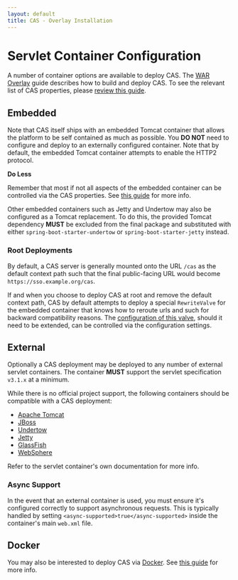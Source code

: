 ```yaml
---
layout: default
title: CAS - Overlay Installation
---
```


# Servlet Container Configuration

A number of container options are available to deploy CAS. The [WAR Overlay](Maven-Overlay-Installation.html) guide
describes how to build and deploy CAS.
To see the relevant list of CAS properties, please [review this guide](Configuration-Properties.html).

## Embedded

Note that CAS itself ships with an embedded Tomcat container that allows the platform to be self contained as much as possible. You **DO
NOT** need to configure and deploy to an externally configured container. Note that by default, the embedded Tomcat container attempts
to enable the HTTP2 protocol.

<div class="alert alert-info"><strong>Do Less</strong><p>
Remember that most if not all aspects of the embedded container can be controlled via the CAS properties.
See <a href="Configuration-Properties.html#embedded-tomcat">this guide</a> for more info.</p></div>

Other embedded containers such as Jetty and Undertow may also be configured as a Tomcat replacement. To do this, the provided
Tomcat dependency **MUST** be excluded from the final package and substituted with either
`spring-boot-starter-undertow` or `spring-boot-starter-jetty` instead.

### Root Deployments

By default, a CAS server is generally mounted onto the URL `/cas` as the default context path such that the final public-facing URL
would become `https://sso.example.org/cas`.

If and when you choose to deploy CAS at root and remove the default context path, CAS by default attempts to deploy a special
`RewriteValve` for the embedded container that knows how to reroute urls and such for backward compatibility reasons.
The [configuration of this valve](https://tomcat.apache.org/tomcat-8.0-doc/rewrite.html),
should it need to be extended, can be controlled via the configuration settings.

## External

Optionally a CAS deployment may be deployed to any number of external servlet containers. The container **MUST** support
the servlet specification `v3.1.x` at a minimum.

While there is no official project support, the following containers should be compatible with a CAS deployment:

* [Apache Tomcat](http://tomcat.apache.org/)
* [JBoss](http://www.jboss.org/)
* [Undertow](http://undertow.io/)
* [Jetty](http://www.eclipse.org/jetty/)
* [GlassFish](http://glassfish.java.net/)
* [WebSphere](http://www.ibm.com/software/websphere/)

Refer to the servlet container's own documentation for more info.

### Async Support

In the event that an external container is used, you must ensure it's configured correctly to support asynchronous requests.
This is typically handled by setting `<async-supported>true</async-supported>` inside the container's main `web.xml`  file.

## Docker

You may also be interested to deploy CAS via [Docker](https://www.docker.com/).
See [this guide](Docker-Installation.html) for more info.

